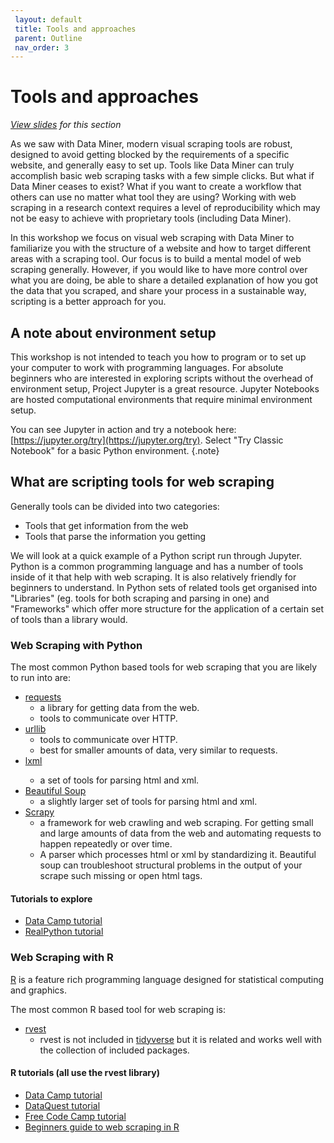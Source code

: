 ```yaml
---
 layout: default
 title: Tools and approaches
 parent: Outline
 nav_order: 3
---
```

# Tools and approaches

<em><a href="../slides/tools-and-approaches.html" target="_blank">View slides</a> for this section</em>

As we saw with Data Miner, modern visual scraping tools are robust, designed to avoid getting blocked by the requirements of a specific website, and generally easy to set up. Tools like Data Miner can truly accomplish basic web scraping tasks with a few simple clicks. But what if Data Miner ceases to exist? What if you want to create a workflow that others can use no matter what tool they are using? Working with web scraping in a research context requires a level of reproducibility which may not be easy to achieve with proprietary tools (including Data Miner).

In this workshop we focus on visual web scraping with Data Miner to familiarize you with the structure of a website and how to target different areas with a scraping tool. Our focus is to build a mental model of web scraping generally. However, if you would like to have more control over what you are doing, be able to share a detailed explanation of how you got the data that you scraped, and share your process in a sustainable way, scripting is a better approach for you.

## A note about environment setup

This workshop is not intended to teach you how to program or to set up your computer to work with programming languages. For absolute beginners who are interested in exploring scripts without the overhead of environment setup, Project Jupyter is a great resource. Jupyter Notebooks are hosted computational environments that require minimal environment setup.

You can see Jupyter in action and try a notebook here: [https://jupyter.org/try](https://jupyter.org/try). Select "Try Classic Notebook" for a basic Python environment.
{.note}

## What are scripting tools for web scraping

Generally tools can be divided into two categories:
* Tools that get information from the web
* Tools that parse the information you getting

We will look at a quick example of a Python script run through Jupyter. Python is a common programming language and has a number of tools inside of it that help with web scraping. It is also relatively friendly for beginners to understand. In Python sets of related tools get organised into "Libraries" (eg. tools for both scraping and parsing in one) and "Frameworks" which offer more structure for the application of a certain set of tools than a library would.

### Web Scraping with Python

The most common Python based tools for web scraping that you are likely to run into are:
* <a href="https://requests.readthedocs.io/en/master/">requests</a>
  * a library for getting data from the web.
  * tools to communicate over HTTP.
* <a href="https://docs.python.org/2/library/urllib.html">urllib</a>
  * tools to communicate over HTTP.
  * best for smaller amounts of data, very similar to requests.
* <a href="https://lxml.de/">lxml<a/>
  * a set of tools for parsing html and xml.
* <a href="https://www.crummy.com/software/BeautifulSoup/bs4/doc/">Beautiful Soup</a>
  * a slightly larger set of tools for parsing html and xml.
* <a href="https://scrapy.org/">Scrapy</a>
  * a framework for web crawling and web scraping. For getting small and large amounts of data from the web and automating requests to happen repeatedly or over time.
  * A parser which processes html or xml by standardizing it. Beautiful soup can troubleshoot structural problems in the output of your scrape such missing or open html tags.

#### Tutorials to explore
  * [Data Camp tutorial](https://www.datacamp.com/community/tutorials/web-scraping-using-python)
  * [RealPython tutorial](https://realpython.com/python-web-scraping-practical-introduction/)

### Web Scraping with R

[R](https://www.r-project.org/about.html) is a feature rich programming language designed for statistical computing and graphics.

The most common R based tool for web scraping is:

* [rvest](https://cran.r-project.org/web/packages/rvest/index.html)
  * rvest is not included in [tidyverse](https://www.tidyverse.org/) but it is related and works well with the collection of included packages.

#### R tutorials (all use the rvest library)
  * [Data Camp tutorial](https://www.datacamp.com/community/tutorials/r-web-scraping-rvest)
  * [DataQuest tutorial](https://www.dataquest.io/blog/web-scraping-in-r-rvest/)
  * [Free Code Camp tutorial](https://www.freecodecamp.org/news/an-introduction-to-web-scraping-using-r-40284110c848/)
  * [Beginners guide to web scraping in R](https://www.analyticsvidhya.com/blog/2017/03/beginners-guide-on-web-scraping-in-r-using-rvest-with-hands-on-knowledge/)
